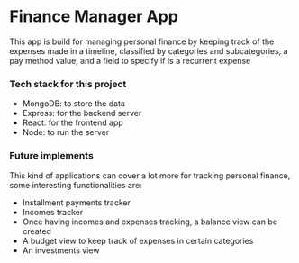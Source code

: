 # Finance Manager App

This app is build for managing personal finance by keeping track of the expenses made in a timeline, classified by categories and subcategories, a pay method value, and a field to specify if is a recurrent expense

### Tech stack for this project

- MongoDB: to store the data
- Express: for the backend server
- React: for the frontend app
- Node: to run the server

### Future implements

This kind of applications can cover a lot more for tracking personal finance, some interesting functionalities are:

- Installment payments tracker
- Incomes tracker
- Once having incomes and expenses tracking, a balance view can be created
- A budget view to keep track of expenses in certain categories
- An investments view

